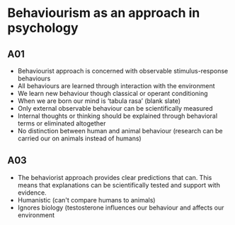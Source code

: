 # Behaviourism as an approach in psychology
## A01
- Behaviourist approach is concerned with observable stimulus-response behaviours
- All behaviours are learned through interaction with the environment
- We learn new behaviour though classical or operant conditioning
- When we are born our mind is ‘tabula rasa’ (blank slate)
- Only external observable behaviour can be scientifically measured
- Internal thoughts or thinking should be explained through behavioral terms or eliminated altogether
- No distinction between human and animal behaviour (research can be carried our on animals instead of humans)

## A03
- The behaviorist approach provides clear predictions that can. This means that explanations can be scientifically tested and support with evidence.
- Humanistic (can't compare humans to animals)
- Ignores biology (testosterone influences our behaviour and affects our environment
